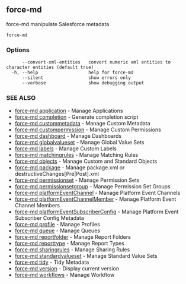 ## force-md

force-md manipulate Salesforce metadata

```
force-md
```

### Options

```
      --convert-xml-entities   convert numeric xml entities to character entities (default true)
  -h, --help                   help for force-md
      --silent                 show errors only
      --verbose                show debugging output
```

### SEE ALSO

* [force-md application](force-md_application.md)	 - Manage Applications
* [force-md completion](force-md_completion.md)	 - Generate completion script
* [force-md custommetadata](force-md_custommetadata.md)	 - Manage Custom Metadata
* [force-md custompermission](force-md_custompermission.md)	 - Manage Custom Permissions
* [force-md dashboard](force-md_dashboard.md)	 - Manage Dashboards
* [force-md globalvalueset](force-md_globalvalueset.md)	 - Manage Global Value Sets
* [force-md labels](force-md_labels.md)	 - Manage Custom Labels
* [force-md matchingrules](force-md_matchingrules.md)	 - Manage Matching Rules
* [force-md objects](force-md_objects.md)	 - Manage Custom and Standard Objects
* [force-md package](force-md_package.md)	 - Manage package.xml or destructiveChanges[Pre|Post].xml
* [force-md permissionset](force-md_permissionset.md)	 - Manage Permission Sets
* [force-md permissionsetgroup](force-md_permissionsetgroup.md)	 - Manage Permission Set Groups
* [force-md platformEventChannel](force-md_platformEventChannel.md)	 - Manage Platform Event Channels
* [force-md platformEventChannelMember](force-md_platformEventChannelMember.md)	 - Manage Platform Event Channel Members
* [force-md platformEventSubscriberConfig](force-md_platformEventSubscriberConfig.md)	 - Manage Platform Event Subscriber Config Metadata
* [force-md profile](force-md_profile.md)	 - Manage Profiles
* [force-md queue](force-md_queue.md)	 - Manage Queues
* [force-md reportfolder](force-md_reportfolder.md)	 - Manage Report Folders
* [force-md reporttype](force-md_reporttype.md)	 - Manage Report Types
* [force-md sharingrules](force-md_sharingrules.md)	 - Manage Sharing Rules
* [force-md standardvalueset](force-md_standardvalueset.md)	 - Manage Standard Value Sets
* [force-md tidy](force-md_tidy.md)	 - Tidy Metadata
* [force-md version](force-md_version.md)	 - Display current version
* [force-md workflows](force-md_workflows.md)	 - Manage Workflow


